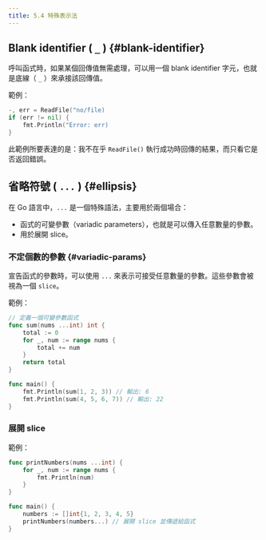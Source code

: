 ```yaml
---
title: 5.4 特殊表示法
---
```


## Blank identifier ( `_` ) {#blank-identifier}

呼叫函式時，如果某個回傳值無需處理，可以用一個 blank identifier 字元，也就是底線（ `_` ）來承接該回傳值。

範例：

```go
-, err = ReadFile("no/file)
if (err != nil) {
    fmt.Println("Error: err)
}
```

此範例所要表達的是：我不在乎 `ReadFile()` 執行成功時回傳的結果，而只看它是否返回錯誤。

## 省略符號 ( `...` ) {#ellipsis}

在 Go 語言中，`...` 是一個特殊語法，主要用於兩個場合：

- 函式的可變參數（variadic parameters），也就是可以傳入任意數量的參數。
- 用於展開 slice。

### 不定個數的參數 {#variadic-params}

宣告函式的參數時，可以使用 `...` 來表示可接受任意數量的參數。這些參數會被視為一個 `slice`。

範例：

```go
// 定義一個可變參數函式
func sum(nums ...int) int {
    total := 0
    for _, num := range nums {
        total += num
    }
    return total
}

func main() {
    fmt.Println(sum(1, 2, 3)) // 輸出: 6
    fmt.Println(sum(4, 5, 6, 7)) // 輸出: 22
}
```

### 展開 slice

範例：

```go
func printNumbers(nums ...int) {
    for _, num := range nums {
        fmt.Println(num)
    }
}

func main() {
    numbers := []int{1, 2, 3, 4, 5}
    printNumbers(numbers...) // 展開 slice 並傳遞給函式
}
```


